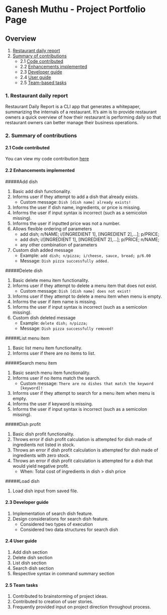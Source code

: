 # Ganesh Muthu - Project Portfolio Page

## Overview

1. [Restaurant daily report](#overview)
2. [Summary of contributions](#summary)
    + 2.1 [Code contributed](#code)
    + 2.2 [Enhancements implemented](#enhancements)
    + 2.3 [Developer guide](#dg)
    + 2.4 [User guide](#ug)
    + 2.5 [Team-based tasks](#team)

<a name="overview"></a>
### 1. Restaurant daily report
Restaurant Daily Report is a CLI app that generates a whitepaper, summarizing the internals of a restaurant. It’s aim is to provide restaurant owners a quick overview of how their restaurant is performing daily so that restaurant owners can better manage their business operations.

<a name="summary"></a>
### 2. Summary of contributions

<a name="code"></a>
#### 2.1 Code contributed
You can view my code contribution [here](https://nus-cs2113-ay1920s2.github.io/tp-dashboard/#breakdown=true&search=gmuthu17)

<a name="enhancements"></a>
#### 2.2 Enhancements implemented

#####Add dish
1. Basic add dish functionality.
2. Informs user if they attempt to add a dish that already exists.
    + Custom message: `Dish [dish name] already exists!`
3. Informs the user if dish name, ingredients, or price is missing.
4. Informs the user if input syntax is incorrect (such as a semicolon missing).
5. Informs the user if inputted price was not a number.
6. Allows flexible ordering of parameters
    + add dish; n/NAME; i/[INGREDIENT 1], [INGREDIENT 2],...]; p/PRICE;
    + add dish; i/[INGREDIENT 1], [INGREDIENT 2],...]; p/PRICE; n/NAME;
    + any other combination of parameters
7. Custom dish added message
    + Example: `add dish; n/pizza; i/cheese, sauce, bread; p/6.00`
    + Message: `Dish pizza successfully added.`

#####Delete dish
1. Basic delete menu item functionality.
2. Informs user if they attempt to delete a menu item that does not exist.
    + Custom message: `Dish [dish name] does not exist!`
3. Informs user if they attempt to delete a menu item when menu is empty.
4. Informs the user if item name is missing.
5. Informs the user if input syntax is incorrect (such as a semicolon missing).
6. Custom dish deleted message
    + Example: `delete dish; n/pizza;`
    + Message: `Dish pizza successfully removed!`

#####List menu item
1. Basic list menu item functionality.
2. Informs user if there are no items to list.

#####Search menu item
1. Basic search menu item functionality.
2. Informs user if no items match the search.
    + Custom message: `There are no dishes that match the keyword [keyword]!`
3. Informs user if they attempt to search for a menu item when menu is empty.
4. Informs the user if keyword is missing.
5. Informs the user if input syntax is incorrect (such as a semicolon missing).

#####Dish profit
1. Basic dish profit functionality.
2. Throws error if dish profit calculation is attempted for dish made of ingredients not listed in stock.
3. Throws an error if dish profit calculation is attempted for dish made of ingredients with zero stock.
4. Throws an error if dish profit calculation is attempted for a dish that would yield negative profit.
    + When: Total cost of ingredients in dish > dish price

#####Load dish
1. Load dish input from saved file.

<a name="dg"></a>
#### 2.3 Developer guide
1. Implementation of search dish feature.
2. Design considerations for search dish feature.
    + Considered two types of execution
    + Considered two data structures for search dish

<a name="ug"></a>
#### 2.4 User guide
1. Add dish section
2. Delete dish section
3. List dish section
4. Search dish section
5. Respective syntax in command summary section

<a name="team"></a>
#### 2.5 Team tasks
1. Contributed to brainstorming of project ideas.
2. Contributed to creation of user stories.
3. Frequently provided input on project direction throughout process.